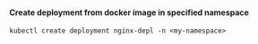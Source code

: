 #### Create deployment from docker image in specified namespace
```
kubectl create deployment nginx-depl -n <my-namespace>
```
